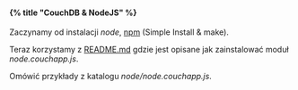 #### {% title "CouchDB & NodeJS" %}

Zaczynamy od instalacji *node*, [npm](https://github.com/isaacs/npm)
(Simple Install & make). 

Teraz korzystamy z [README.md](https://github.com/mikeal/node.couchapp.js/)
gdzie jest opisane jak zainstalować moduł *node.couchapp.js*.

Omówić przykłady z katalogu *node/node.couchapp.js*.
